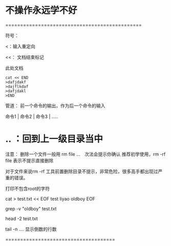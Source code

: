 # 不操作永远学不好



==============================================

符号：
>
>>

<：输入重定向

<<：     文档结束标记


此处文档
```shell
cat << END
>dafjdakf
>dajflkdaf
>dafjdakl
>END
```


管道：     前一个命令的输出，作为后一个命令的输入


命令1     |       命令2         |   命令3  | .....



# .. ：回到上一级目录当中


注意：
删除一个文件一般用 rm file ...　次法会提示你确认
推荐初学使用，rm -rf file 表示不提示直接删除

对于文件来说rm -rf 工具前置删除目录不提示，非常危险，很多高手都出现过严重的错误。



打印不包含root的字符

cat > test.txt << EOF
test
liyao
oldboy
EOF

grep -v "oldboy" test.txt

head -2 test.txt

tail -n ....            显示倒数的行数


=====================================
